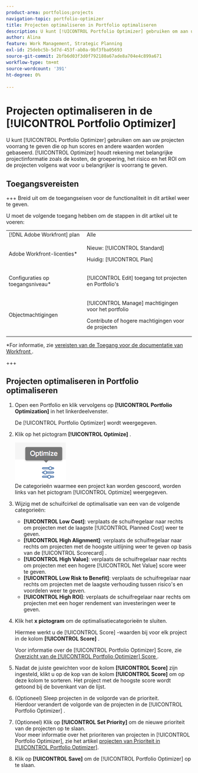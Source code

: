 ```yaml
---
product-area: portfolios;projects
navigation-topic: portfolio-optimizer
title: Projecten optimaliseren in Portfolio optimaliseren
description: U kunt [!UICONTROL Portfolio Optimizer] gebruiken om aan uw projecten voorrang te geven die op hun scores en andere waarden worden gebaseerd. Optimizer houdt rekening met belangrijke projectinformatie zoals de kosten, de groepering, het risico en het ROI om de projecten volgens wat voor u belangrijker is voorrang te geven.
author: Alina
feature: Work Management, Strategic Planning
exl-id: 25debc5b-5d7d-453f-ab0a-9bf3fba05693
source-git-commit: 2bfb6d03f3d0f792180a67ade8a704e4c899a671
workflow-type: tm+mt
source-wordcount: '391'
ht-degree: 0%

---
```


# Projecten optimaliseren in de [!UICONTROL Portfolio Optimizer]

U kunt [!UICONTROL Portfolio Optimizer] gebruiken om aan uw projecten voorrang te geven die op hun scores en andere waarden worden gebaseerd. [!UICONTROL Optimizer] houdt rekening met belangrijke projectinformatie zoals de kosten, de groepering, het risico en het ROI om de projecten volgens wat voor u belangrijker is voorrang te geven.

## Toegangsvereisten

+++ Breid uit om de toegangseisen voor de functionaliteit in dit artikel weer te geven.

U moet de volgende toegang hebben om de stappen in dit artikel uit te voeren:

<table style="table-layout:auto"> 
 <col> 
 <col> 
 <tbody> 
  <tr> 
   <td role="rowheader">[!DNL Adobe Workfront] plan</td> 
   <td> Alle</td> 
  </tr> 
  <tr> 
   <td role="rowheader">Adobe Workfront-licenties*</td> 
   <td> <p>Nieuw: [!UICONTROL Standard] </p>
   <p>Huidig: [!UICONTROL Plan] </p> </td> 
  </tr> 
  <tr> 
   <td role="rowheader">Configuraties op toegangsniveau*</td> 
   <td> <p>[!UICONTROL Edit] toegang tot projecten en Portfolio's</p> </td> 
  </tr> 
  <tr> 
   <td role="rowheader">Objectmachtigingen</td> 
   <td> <p>[!UICONTROL Manage] machtigingen voor het portfolio</p> <p>Contribute of hogere machtigingen voor de projecten</p>  </td> 
  </tr> 
 </tbody> 
</table>

*For informatie, zie [ vereisten van de Toegang voor de documentatie van Workfront ](/help/quicksilver/administration-and-setup/add-users/access-levels-and-object-permissions/access-level-requirements-in-documentation.md).

+++

## Projecten optimaliseren in Portfolio optimaliseren

1. Open een Portfolio en klik vervolgens op **[!UICONTROL Portfolio Optimization]** in het linkerdeelvenster.

   De [!UICONTROL Portfolio Optimizer] wordt weergegeven.

1. Klik op het pictogram **[!UICONTROL Optimize]** .

   ![](assets/optimize-icon-portfolio-optimizer.png)\
   De categorieën waarmee een project kan worden gescoord, worden links van het pictogram [!UICONTROL Optimize] weergegeven.

1. Wijzig met de schuifcirkel de optimalisatie van een van de volgende categorieën:

   * **[!UICONTROL Low Cost]**: verplaats de schuifregelaar naar rechts om projecten met de laagste [!UICONTROL Planned Cost] weer te geven.
   * **[!UICONTROL High Alignment]**: verplaats de schuifregelaar naar rechts om projecten met de hoogste uitlijning weer te geven op basis van de [!UICONTROL Scorecard] .
   * **[!UICONTROL High Value]**: verplaats de schuifregelaar naar rechts om projecten met een hogere [!UICONTROL Net Value] score weer te geven.
   * **[!UICONTROL Low Risk to Benefit]**: verplaats de schuifregelaar naar rechts om projecten met de laagste verhouding tussen risico&#39;s en voordelen weer te geven.
   * **[!UICONTROL High ROI]**: verplaats de schuifregelaar naar rechts om projecten met een hoger rendement van investeringen weer te geven.

1. Klik het **x pictogram** om de optimalisatiecategorieën te sluiten.

   Hiermee werkt u de [!UICONTROL Score] -waarden bij voor elk project in de kolom **[!UICONTROL Score]** .

   Voor informatie over de [!UICONTROL Portfolio Optimizer] Score, zie [ Overzicht van de [!UICONTROL Portfolio Optimizer] Score ](../../../manage-work/portfolios/portfolio-optimizer/portfolio-optimizer-score.md).

1. Nadat de juiste gewichten voor de kolom **[!UICONTROL Score]** zijn ingesteld, klikt u op de kop van de kolom **[!UICONTROL Score]** om op deze kolom te sorteren. Het project met de hoogste score wordt getoond bij de bovenkant van de lijst.

1. (Optioneel) Sleep projecten in de volgorde van de prioriteit.\
   Hierdoor verandert de volgorde van de projecten in de [!UICONTROL Portfolio Optimizer] .
1. (Optioneel) Klik op **[!UICONTROL Set Priority]** om de nieuwe prioriteit van de projecten op te slaan.\
   Voor meer informatie over het prioriteren van projecten in [!UICONTROL Portfolio Optimizer], zie het artikel [ projecten van Prioriteit in [!UICONTROL Portfolio Optimizer]](../../../manage-work/portfolios/portfolio-optimizer/prioritize-projects-in-portfolio-optimizer.md).

1. Klik op **[!UICONTROL Save]** om de [!UICONTROL Portfolio Optimizer] op te slaan.
